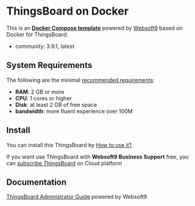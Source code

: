 # ThingsBoard on Docker  

This is an **[Docker Compose template](https://github.com/Websoft9/docker-library)** powered by [Websoft9](https://www.websoft9.com) based on Docker for ThingsBoard:


 - community:  3.9.1, latest


## System Requirements

The following are the minimal [recommended requirements](https://thingsboard.io/docs/user-guide/install/docker):

* **RAM**: 2 GB or more
* **CPU**: 1 cores or higher
* **Disk**: at least 2 GB of free space
* **bandwidth**: more fluent experience over 100M  

## Install

You can install this ThingsBoard by [How to use it?](https://github.com/Websoft9/docker-library#how-to-use-it).   

If you want use ThingsBoard with **Websoft9 Business Support** free, you can [subscribe ThingsBoard](https://www.websoft9.com/apps) on Cloud platform

## Documentation

[ThingsBoard Administrator Guide](https://support.websoft9.com/docs/thingsboard) powered by Websoft9